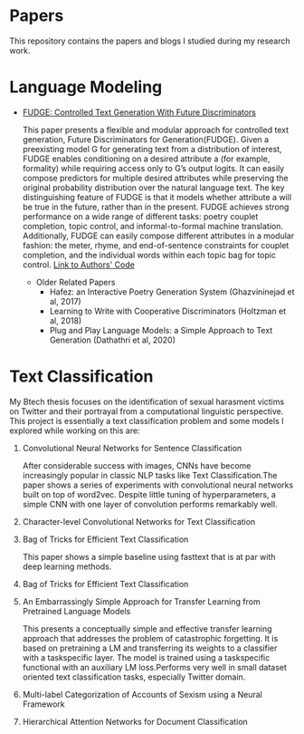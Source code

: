 # Papers
This repository contains the papers and blogs I studied during my research work.
# Language Modeling
* [FUDGE: Controlled Text Generation With Future Discriminators](https://github.com/asuvarna31/Papers/blob/master/Language%20Modelling/2104.05218.pdf)

   This paper presents a flexible and modular approach for controlled text generation, Future Discriminators for Generation(FUDGE). Given a preexisting model G for generating text from a distribution of interest, FUDGE enables conditioning on a desired attribute a (for example, formality) while requiring access only to G’s output logits. It can easily compose predictors for multiple desired attributes while preserving the original probability distribution over the natural language text. The key distinguishing feature of FUDGE is that it models whether attribute a will be true in the future, rather than in the present. FUDGE achieves strong performance on a wide range of different tasks: poetry couplet completion, topic control, and informal-to-formal machine translation. Additionally, FUDGE can easily compose different attributes in a modular fashion: the meter, rhyme, and end-of-sentence constraints for couplet completion, and the individual words within each
topic bag for topic control. [Link to Authors' Code](https://github.com/yangkevin2/naacl-2021-fudge-controlled-generation)
    * Older Related Papers
      * Hafez: an Interactive Poetry Generation System (Ghazvininejad et al, 2017)
      * Learning to Write with Cooperative Discriminators (Holtzman et al, 2018)
      * Plug and Play Language Models: a Simple Approach to Text Generation (Dathathri et al, 2020)


  


# Text Classification
My Btech thesis focuses on the identification of sexual harasment victims on Twitter and their portrayal from a computational linguistic perspective. This project is essentially a text classification problem and some models I explored while working on this are:

1. Convolutional Neural Networks for Sentence Classification

   After considerable success with images, CNNs have become increasingly popular in classic NLP tasks like Text Classification.The paper shows a series of experiments with convolutional neural networks built on top of word2vec. Despite little tuning of hyperparameters, a simple CNN with one layer of convolution performs remarkably well.
   
2. Character-level Convolutional Networks for Text Classification

3. Bag of Tricks for Efficient Text Classification

   This paper shows a simple baseline using fasttext that is at par with deep learning methods.

4. Bag of Tricks for Efficient Text Classification

5. An Embarrassingly Simple Approach for Transfer Learning from Pretrained Language Models

   This presents a conceptually simple and effective transfer learning approach that addresses the problem of catastrophic forgetting. It is based on pretraining a LM and transferring its weights to a classifier with a taskspecific layer. The model is trained using a taskspecific functional with an auxiliary LM loss.Performs very well in small dataset oriented text classification tasks, especially Twitter domain.
   
6. Multi-label Categorization of Accounts of Sexism using a Neural Framework

7. Hierarchical Attention Networks for Document Classification
